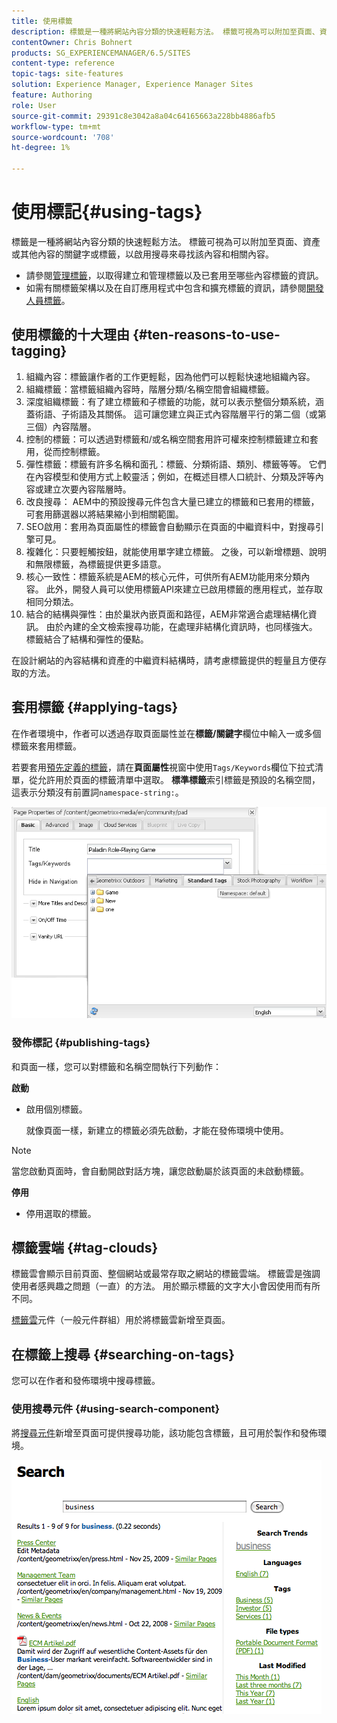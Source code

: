 ```yaml
---
title: 使用標籤
description: 標籤是一種將網站內容分類的快速輕鬆方法。 標籤可視為可以附加至頁面、資產或其他內容的關鍵字或標籤，以啟用搜尋來尋找該內容和相關內容。
contentOwner: Chris Bohnert
products: SG_EXPERIENCEMANAGER/6.5/SITES
content-type: reference
topic-tags: site-features
solution: Experience Manager, Experience Manager Sites
feature: Authoring
role: User
source-git-commit: 29391c8e3042a8a04c64165663a228bb4886afb5
workflow-type: tm+mt
source-wordcount: '708'
ht-degree: 1%

---
```


# 使用標記{#using-tags}

標籤是一種將網站內容分類的快速輕鬆方法。 標籤可視為可以附加至頁面、資產或其他內容的關鍵字或標籤，以啟用搜尋來尋找該內容和相關內容。

* 請參閱[管理標籤](/help/sites-administering/tags.md)，以取得建立和管理標籤以及已套用至哪些內容標籤的資訊。
* 如需有關標籤架構以及在自訂應用程式中包含和擴充標籤的資訊，請參閱[開發人員標籤](/help/sites-developing/tags.md)。

## 使用標籤的十大理由 {#ten-reasons-to-use-tagging}

1. 組織內容：標籤讓作者的工作更輕鬆，因為他們可以輕鬆快速地組織內容。
1. 組織標籤：當標籤組織內容時，階層分類/名稱空間會組織標籤。
1. 深度組織標籤：有了建立標籤和子標籤的功能，就可以表示整個分類系統，涵蓋術語、子術語及其關係。 這可讓您建立與正式內容階層平行的第二個（或第三個）內容階層。
1. 控制的標籤：可以透過對標籤和/或名稱空間套用許可權來控制標籤建立和套用，從而控制標籤。
1. 彈性標籤：標籤有許多名稱和面孔：標籤、分類術語、類別、標籤等等。 它們在內容模型和使用方式上較靈活；例如，在概述目標人口統計、分類及評等內容或建立次要內容階層時。
1. 改良搜尋： AEM中的預設搜尋元件包含大量已建立的標籤和已套用的標籤，可套用篩選器以將結果縮小到相關範圍。
1. SEO啟用：套用為頁面屬性的標籤會自動顯示在頁面的中繼資料中，對搜尋引擎可見。
1. 複雜化：只要輕觸按鈕，就能使用單字建立標籤。 之後，可以新增標題、說明和無限標籤，為標籤提供更多語意。
1. 核心一致性：標籤系統是AEM的核心元件，可供所有AEM功能用來分類內容。 此外，開發人員可以使用標籤API來建立已啟用標籤的應用程式，並存取相同分類法。
1. 結合的結構與彈性：由於巢狀內嵌頁面和路徑，AEM非常適合處理結構化資訊。 由於內建的全文檢索搜尋功能，在處理非結構化資訊時，也同樣強大。 標籤結合了結構和彈性的優點。

在設計網站的內容結構和資產的中繼資料結構時，請考慮標籤提供的輕量且方便存取的方法。

## 套用標籤 {#applying-tags}

在作者環境中，作者可以透過存取頁面屬性並在&#x200B;**標籤/關鍵字**&#x200B;欄位中輸入一或多個標籤來套用標籤。

若要套用[預先定義的標籤](/help/sites-administering/tags.md)，請在&#x200B;**頁面屬性**&#x200B;視窗中使用`Tags/Keywords`欄位下拉式清單，從允許用於頁面的標籤清單中選取。 **標準標籤**&#x200B;索引標籤是預設的名稱空間，這表示分類沒有前置詞`namespace-string:`。

![chlimage_1-2](assets/chlimage_1-2a.png)

### 發佈標記 {#publishing-tags}

和頁面一樣，您可以對標籤和名稱空間執行下列動作：

**啟動**

* 啟用個別標籤。

  就像頁面一樣，新建立的標籤必須先啟動，才能在發佈環境中使用。

>[!NOTE]
>
>當您啟動頁面時，會自動開啟對話方塊，讓您啟動屬於該頁面的未啟動標籤。

**停用**

* 停用選取的標籤。

## 標籤雲端 {#tag-clouds}

標籤雲會顯示目前頁面、整個網站或最常存取之網站的標籤雲端。 標籤雲是強調使用者感興趣之問題（一直）的方法。 用於顯示標籤的文字大小會因使用而有所不同。

[標籤雲](/help/sites-classic-ui-authoring/classic-page-author-edit-mode.md#tag-cloud)元件（一般元件群組）用於將標籤雲新增至頁面。

## 在標籤上搜尋 {#searching-on-tags}

您可以在作者和發佈環境中搜尋標籤。

### 使用搜尋元件 {#using-search-component}

將[搜尋元件](/help/sites-classic-ui-authoring/classic-page-author-edit-mode.md#search)新增至頁面可提供搜尋功能，該功能包含標籤，且可用於製作和發佈環境。

![chlimage_1-3](assets/chlimage_1-3a.png)
